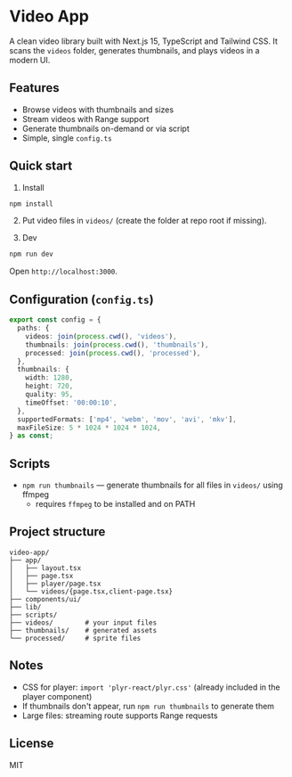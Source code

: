# Video App

A clean video library built with Next.js 15, TypeScript and Tailwind CSS. It scans the `videos` folder, generates thumbnails, and plays videos in a modern UI.

## Features

- Browse videos with thumbnails and sizes
- Stream videos with Range support
- Generate thumbnails on-demand or via script
- Simple, single `config.ts`

## Quick start

1) Install
```bash
npm install
```

2) Put video files in `videos/` (create the folder at repo root if missing).

3) Dev
```bash
npm run dev
```

Open `http://localhost:3000`.

## Configuration (`config.ts`)

```ts
export const config = {
  paths: {
    videos: join(process.cwd(), 'videos'),
    thumbnails: join(process.cwd(), 'thumbnails'),
    processed: join(process.cwd(), 'processed'),
  },
  thumbnails: {
    width: 1280,
    height: 720,
    quality: 95,
    timeOffset: '00:00:10',
  },
  supportedFormats: ['mp4', 'webm', 'mov', 'avi', 'mkv'],
  maxFileSize: 5 * 1024 * 1024 * 1024,
} as const;
```

## Scripts

- `npm run thumbnails` — generate thumbnails for all files in `videos/` using ffmpeg
  - requires `ffmpeg` to be installed and on PATH

## Project structure

```
video-app/
├── app/
│   ├── layout.tsx
│   ├── page.tsx
│   ├── player/page.tsx
│   └── videos/{page.tsx,client-page.tsx}
├── components/ui/
├── lib/
├── scripts/
├── videos/        # your input files
├── thumbnails/    # generated assets
└── processed/     # sprite files
```

## Notes

- CSS for player: `import 'plyr-react/plyr.css'` (already included in the player component)
- If thumbnails don't appear, run `npm run thumbnails` to generate them
- Large files: streaming route supports Range requests

## License

MIT